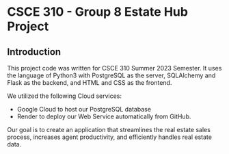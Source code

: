 # CSCE 310 - Group 8 Estate Hub Project

## Introduction ##

This project code was written for CSCE 310 Summer 2023 Semester. It uses the language of Python3 with PostgreSQL as the server, SQLAlchemy and Flask as the backend, and HTML and CSS as the frontend.

We utilized the following Cloud services:
- Google Cloud to host our PostgreSQL database
- Render to deploy our Web Service automatically from GitHub.

Our goal is to create an application that streamlines the real estate sales process, increases agent productivity, and efficiently handles real estate data.
